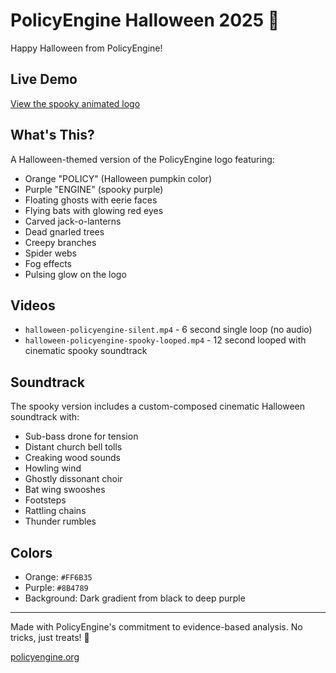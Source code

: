 # PolicyEngine Halloween 2025 🎃

Happy Halloween from PolicyEngine!

## Live Demo
[View the spooky animated logo](https://policyengine.github.io/halloween-2025/)

## What's This?

A Halloween-themed version of the PolicyEngine logo featuring:
- Orange "POLICY" (Halloween pumpkin color)
- Purple "ENGINE" (spooky purple)
- Floating ghosts with eerie faces
- Flying bats with glowing red eyes
- Carved jack-o-lanterns
- Dead gnarled trees
- Creepy branches
- Spider webs
- Fog effects
- Pulsing glow on the logo

## Videos

- `halloween-policyengine-silent.mp4` - 6 second single loop (no audio)
- `halloween-policyengine-spooky-looped.mp4` - 12 second looped with cinematic spooky soundtrack

## Soundtrack

The spooky version includes a custom-composed cinematic Halloween soundtrack with:
- Sub-bass drone for tension
- Distant church bell tolls
- Creaking wood sounds
- Howling wind
- Ghostly dissonant choir
- Bat wing swooshes
- Footsteps
- Rattling chains
- Thunder rumbles

## Colors

- Orange: `#FF6B35`
- Purple: `#8B4789`
- Background: Dark gradient from black to deep purple

---

Made with PolicyEngine's commitment to evidence-based analysis. No tricks, just treats! 🎃

[policyengine.org](https://policyengine.org)
